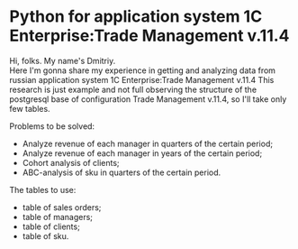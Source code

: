 # Python for application system 1C Enterprise:Trade Management v.11.4

Hi, folks. My name's Dmitriy.\
Here I'm gonna share my experience in getting and analyzing data from russian application system 1C Enterprise:Trade Management v.11.4
This research is just example and not full observing the structure of the postgresql base of configuration Trade Management v.11.4, so I'll take only few tables.

Problems to be solved:
- Analyze revenue of each manager in quarters of the certain period;
- Analyze revenue of each manager in years of the certain period;
- Cohort analysis of clients;
- ABC-analysis of sku in quarters of the certain period.

The tables to use:
- table of sales orders;
- table of managers;
- table of clients;
- table of sku.
